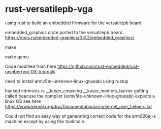 # rust-versatilepb-vga
using rust to build an embedded firmware for the versatilepb board.

embedded_graphics crate ported to the versatilepb board.
https://docs.rs/embedded-graphics/0.6.2/embedded_graphics/

make

make qemu

Code modified from here https://github.com/rust-embedded/rust-raspberrypi-OS-tutorials

need to install armv5te-unknown-linux-gnueabi using rustup

hacked intrinsics.rs 
__kuser_cmpxchg
__kuser_memory_barrier
getting called beacuse the compiler (armv5te-unknown-linux-gnueabi) expects a linux OS see here
https://www.kernel.org/doc/Documentation/arm/kernel_user_helpers.txt

Could not find an easy way of generating correct code for the arm926ej-s machine except by using this toolchain.
